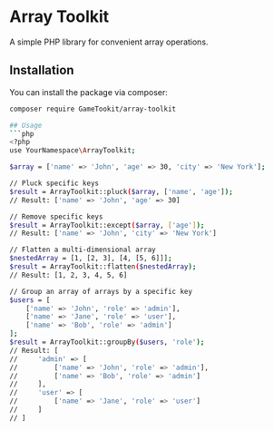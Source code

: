 # Array Toolkit

A simple PHP library for convenient array operations.

## Installation

You can install the package via composer:

```bash
composer require GameTookit/array-toolkit

## Usage
```php
<?php
use YourNamespace\ArrayToolkit;

$array = ['name' => 'John', 'age' => 30, 'city' => 'New York'];

// Pluck specific keys
$result = ArrayToolkit::pluck($array, ['name', 'age']);
// Result: ['name' => 'John', 'age' => 30]

// Remove specific keys
$result = ArrayToolkit::except($array, ['age']);
// Result: ['name' => 'John', 'city' => 'New York']

// Flatten a multi-dimensional array
$nestedArray = [1, [2, 3], [4, [5, 6]]];
$result = ArrayToolkit::flatten($nestedArray);
// Result: [1, 2, 3, 4, 5, 6]

// Group an array of arrays by a specific key
$users = [
    ['name' => 'John', 'role' => 'admin'],
    ['name' => 'Jane', 'role' => 'user'],
    ['name' => 'Bob', 'role' => 'admin']
];
$result = ArrayToolkit::groupBy($users, 'role');
// Result: [
//     'admin' => [
//         ['name' => 'John', 'role' => 'admin'],
//         ['name' => 'Bob', 'role' => 'admin']
//     ],
//     'user' => [
//         ['name' => 'Jane', 'role' => 'user']
//     ]
// ]